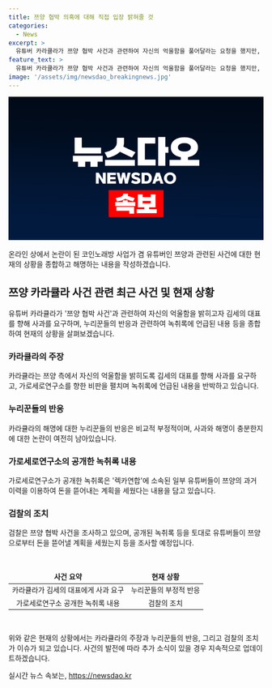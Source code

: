 ```yaml
---
title: 쯔양 협박 의혹에 대해 직접 입장 밝혀줄 것
categories:
  - News
excerpt: >
  유튜버 카라큘라가 쯔양 협박 사건과 관련하여 자신의 억울함을 풀어달라는 요청을 했지만, 누리꾼들의 반응은 냉담합니다. 카라큘라는 김세의 대표를 비판하며, 쯔양과 관련된 협박에 대해 무관함을 강조했습니다. 그러나 이에 대한 누리꾼들의 반응은 비판적이었고, 검찰은 쯔양 협박 사건에 대한 수사에 착수했습니다. 이에 따라 녹취록 등을 토대로 유튜버들의 쯔양으로부터 수억 원을 뜯어낼 계획을 조사할 예정입니다.
feature_text: >
  유튜버 카라큘라가 쯔양 협박 사건과 관련하여 자신의 억울함을 풀어달라는 요청을 했지만, 누리꾼들의 반응은 냉담합니다. 카라큘라는 김세의 대표를 비판하며, 쯔양과 관련된 협박에 대해 무관함을 강조했습니다. 그러나 이에 대한 누리꾼들의 반응은 비판적이었고, 검찰은 쯔양 협박 사건에 대한 수사에 착수했습니다. 이에 따라 녹취록 등을 토대로 유튜버들의 쯔양으로부터 수억 원을 뜯어낼 계획을 조사할 예정입니다.
image: '/assets/img/newsdao_breakingnews.jpg'
---
```


<p><img src="/assets/img/newsdao_breakingnews.jpg" alt="implanttips 속보" /></p>

<p>온라인 상에서 논란이 된 코인노래방 사업가 겸 유튜버인 쯔양과 관련된 사건에 대한 현재의 상황을 종합하고 해명하는 내용을 작성하겠습니다.</p>

<h2 data-ke-size="size26">쯔양 카라큘라 사건 관련 최근 사건 및 현재 상황</h2>

<p data-ke-size="size16">유튜버 카라큘라가 '쯔양 협박 사건'과 관련하여 자신의 억울함을 밝히고자 김세의 대표를 향해 사과를 요구하며, 누리꾼들의 반응과 관련하여 녹취록에 언급된 내용 등을 종합하여 현재의 상황을 살펴보겠습니다.</p>

<h3><b>카라큘라의 주장</b></h3>

<p data-ke-size="size16">카라큘라는 쯔양 측에서 자신의 억울함을 밝히도록 김세의 대표를 향해 사과를 요구하고, 가로세로연구소를 향한 비판을 펼치며 녹취록에 언급된 내용을 반박하고 있습니다.</p>

<h3><b>누리꾼들의 반응</b></h3>

<p data-ke-size="size16">카라큘라의 해명에 대한 누리꾼들의 반응은 비교적 부정적이며, 사과와 해명이 충분한지에 대한 논란이 여전히 남아있습니다.</p>

<h3><b>가로세로연구소의 공개한 녹취록 내용</b></h3>

<p data-ke-size="size16">가로세로연구소가 공개한 녹취록은 '렉카연합'에 소속된 일부 유튜버들이 쯔양의 과거 이력을 이용하여 돈을 뜯어내는 계획을 세웠다는 내용을 담고 있습니다.</p>

<h3><b>검찰의 조치</b></h3>

<p data-ke-size="size16">검찰은 쯔양 협박 사건을 조사하고 있으며, 공개된 녹취록 등을 토대로 유튜버들이 쯔양으로부터 돈을 뜯어낼 계획을 세웠는지 등을 조사할 예정입니다.</p>

<p data-ke-size="size16">&nbsp;</p>

<table>
  <thead>
    <tr>
      <td style="text-align: center; height: 17px;"><b>사건 요약</b></td>
      <td style="text-align: center; height: 17px;"><b>현재 상황</b></td>
    </tr>
  </thead>
  <tbody>
    <tr>
      <td style="text-align: center;">카라큘라가 김세의 대표에게 사과 요구</td>
      <td style="text-align: center;">누리꾼들의 부정적 반응</td>
    </tr>
    <tr>
      <td style="text-align: center;">가로세로연구소 공개한 녹취록 내용</td>
      <td style="text-align: center;">검찰의 조치</td>
    </tr>
  </tbody>
</table>

<p data-ke-size="size16">&nbsp;</p>

<p data-ke-size="size16">위와 같은 현재의 상황에서는 카라큘라의 주장과 누리꾼들의 반응, 그리고 검찰의 조치가 이슈가 되고 있습니다. 사건의 발전에 따라 추가 소식이 있을 경우 지속적으로 업데이트하겠습니다.</p>
실시간 뉴스 속보는, <a href="https://newsdao.kr" rel="dofollow">https://newsdao.kr</a>


